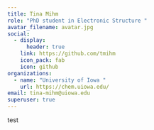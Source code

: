 ```yaml
---
title: Tina Mihm
role: "PhD student in Electronic Structure "
avatar_filename: avatar.jpg
social:
  - display:
      header: true
    link: https://github.com/tmihm
    icon_pack: fab
    icon: github
organizations:
  - name: "University of Iowa "
    url: https://chem.uiowa.edu/
email: tina-mihm@uiowa.edu
superuser: true
---
```

test